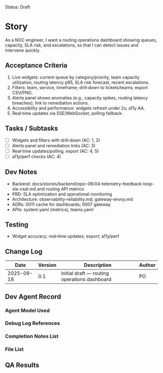 Status: Draft

# Story
As a NOC engineer,
I want a routing operations dashboard showing queues, capacity, SLA risk, and escalations,
so that I can detect issues and intervene quickly.

## Acceptance Criteria
1. Live widgets: current queue by category/priority, team capacity utilization, routing latency p95, SLA risk forecast, recent escalations.
2. Filters: team, service, timeframe; drill‑down to tickets/teams; export CSV/PNG.
3. Alerts panel shows anomalies (e.g., capacity spikes, routing latency breaches); link to remediation actions.
4. Accessibility and performance: widgets refresh under 2s; a11y AA.
5. Real‑time updates via SSE/WebSocket; polling fallback.

## Tasks / Subtasks
- [ ] Widgets and filters with drill‑down (AC: 1, 2)
- [ ] Alerts panel and remediation links (AC: 3)
- [ ] Real‑time updates/polling; export (AC: 4, 5)
- [ ] a11y/perf checks (AC: 4)

## Dev Notes
- Backend: docs/stories/backend/epic-06/04-telemetry-feedback-loop-sla-csat.md and routing API metrics
- PRD: SLA optimization and operational monitoring
- Architecture: observability-reliability.md; gateway-envoy.md
- ADRs: 0011 cache for dashboards; 0007 gateway
- APIs: system.yaml (metrics), teams.yaml

## Testing
- Widget accuracy; real‑time updates; export; a11y/perf

## Change Log
| Date       | Version | Description                                      | Author |
|------------|---------|--------------------------------------------------|--------|
| 2025-09-18 | 0.1     | Initial draft — routing operations dashboard    | PO     |

## Dev Agent Record

### Agent Model Used
<record at implementation time>

### Debug Log References
<links at implementation time>

### Completion Notes List
<notes at implementation time>

### File List
<files at implementation time>

## QA Results
<QA to fill>


